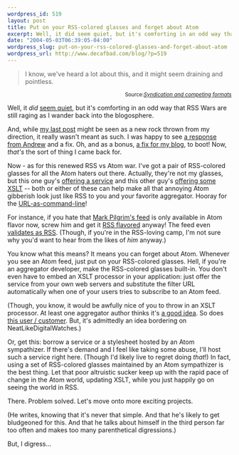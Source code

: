 ```yaml
--- 
wordpress_id: 519
layout: post
title: Put on your RSS-colored glasses and forget about Atom
excerpt: Well, it did seem quiet, but it's comforting in an odd way that RSS Wars are still raging as I wander back into the blogosphere.  I suggest that all that Atom haters out there put on some RSS-colored glasses and forget there ever was an Atom.  XSLT and URL-as-command-line to the rescue!
date: "2004-05-03T06:39:05-04:00"
wordpress_slug: put-on-your-rss-colored-glasses-and-forget-about-atom
wordpress_url: http://www.decafbad.com/blog/?p=519
---
```

<blockquote cite="http://grumet.net/weblog/archives/2004/04/28/syndication_and_competing_formats.html"> I know, we've heard a lot about this, and it might seem draining and pointless.</blockquote>
<div class="credit" align="right"><small>Source:<cite><a href="http://grumet.net/weblog/archives/2004/04/28/syndication_and_competing_formats.html">Syndication and competing formats</a></cite></small></div>

Well, it *did* [seem quiet][quiet], but it's comforting in an odd way that RSS Wars are still raging as I wander back into the blogosphere.

And, while [my last post][lastpost] might be seen as a new rock thrown from my direction, it really wasn't meant as such.  I was happy to see [a response from Andrew][response] and a fix.  Oh, and as a bonus, [a fix for my blog][blogfix], to boot!  Now, *that's* the sort of thing I came back for.

Now - as for this renewed RSS vs Atom war.  I've got a pair of RSS-colored glasses for all the Atom haters out there.  Actually, they're not my glasses, but this one guy's [offering a service][service] and this other guy's [offering some XSLT][stylesheets] -- both or either of these can help make all that annoying Atom gibberish look just like RSS to you and your favorite aggregator.  Hooray for the [URL-as-command-line][urlcli]!

For instance, if you hate that [Mark Pilgrim's feed][diveatom] is only available in Atom flavor now, screw him and get it [RSS flavored][diverss] anyway!  The feed even [validates as RSS][diverssvalid].  (Though, if you're in the RSS-loving camp, I'm not sure why you'd want to hear from the likes of *him* anyway.)

You know what this means?  It means you can forget about Atom.  Whenever you see an Atom feed, just put on your RSS-colored glasses.  Hell, if you're an aggregator developer, make the RSS-colored glasses built-in.  You don't even have to embed an XSLT processor in your application: just offer the service from your own web servers and substitute the filter URL automatically when one of your users tries to subscribe to an Atom feed.  

(Though, you know, it would be awfully nice of you to throw in an XSLT processor.  At least one aggregator author thinks it's [a good idea][goodidea].  So does [this user / customer][goodidea2].  But, it's admittedly an idea bordering on NeatLikeDigitalWatches.)

Or, get this: borrow a service or a stylesheet hosted by an Atom sympathizer.  If there's demand and I feel like taking some abuse, I'll host such a service right here.  (Though I'd likely live to regret doing *that*!)  In fact, using a set of RSS-colored glasses maintained by an Atom sympathizer is the best thing.  Let that poor altruistic sucker keep up with the rapid pace of change in the Atom world, updating XSLT, while you just happily go on seeing the world in RSS.

There.  Problem solved.  Let's move onto more exciting projects.  

(He writes, knowing that it's never that simple.  And that he's likely to get bludgeoned for this.  And that he talks about himself in the third person far too often and makes too many parenthetical digressions.)

But, I digress...

[goodidea2]: http://weblogs.cs.cornell.edu/AllThingsDistributed/archives/000454.html
[goodidea]: http://nick.typepad.com/blog/2004/04/new_gray_boxes_.html
[urlcli]: http://udell.roninhouse.com/bytecols/2001-08-15.html
[diveatom]: http://diveintomark.org/xml/atom.xml
[diverss]: http://cavedoni.com/2004/02/rss1?uri=http://diveintomark.org/xml/atom.xml
[diverssvalid]: http://rss.scripting.com/?url=http%3A%2F%2Fcavedoni.com%2F2004%2F02%2Frss1%3Furi%3Dhttp%3A%2F%2Fdiveintomark.org%2Fxml%2Fatom.xml
[stylesheets]: http://www.aaronland.info/xsl/atom/0.3/
[service]: http://cavedoni.com/2004/02/rss1
[blogfix]: http://www.decafbad.com/blog/2004/05/02/feed_validation_confusion#comment-1114
[response]: http://www.decafbad.com/blog/2004/05/02/feed_validation_confusion#comment-1113
[lastpost]: http://www.decafbad.com/blog/2004/05/02/feed_validation_confusion
[quiet]: http://www.decafbad.com/blog/2004/04/29/has_it_been_quiet
